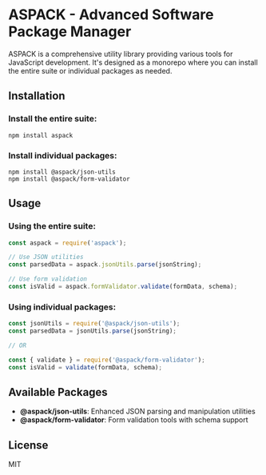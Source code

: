# ASPACK - Advanced Software Package Manager

ASPACK is a comprehensive utility library providing various tools for JavaScript development. It's designed as a monorepo where you can install the entire suite or individual packages as needed.

## Installation

### Install the entire suite:

```
npm install aspack
```

### Install individual packages:

```
npm install @aspack/json-utils
npm install @aspack/form-validator
```

## Usage

### Using the entire suite:

```javascript
const aspack = require('aspack');

// Use JSON utilities
const parsedData = aspack.jsonUtils.parse(jsonString);

// Use form validation
const isValid = aspack.formValidator.validate(formData, schema);
```

### Using individual packages:

```javascript
const jsonUtils = require('@aspack/json-utils');
const parsedData = jsonUtils.parse(jsonString);

// OR

const { validate } = require('@aspack/form-validator');
const isValid = validate(formData, schema);
```

## Available Packages

- **@aspack/json-utils**: Enhanced JSON parsing and manipulation utilities
- **@aspack/form-validator**: Form validation tools with schema support

## License

MIT
